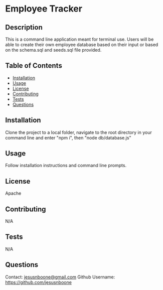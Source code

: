 
  # Employee Tracker


  ## Description

  This is a command line application meant for terminal use. Users will be able to create their own employee database based on their input or based on the schema.sql and seeds.sql file provided.

  ## Table of Contents

  * [Installation](#installation)
  * [Usage](#usage)
  * [License](#license)
  * [Contributing](#contributing)
  * [Tests](#tests)
  * [Questions](#questions)

  ## Installation

  Clone the project to a local folder, navigate to the root directory in your command line and enter "npm i", then "node db/database.js"

  ## Usage

  Follow installation instructions and command line prompts.

  ## License

  Apache

  ## Contributing
  
  N/A

  ## Tests

  N/A

  ## Questions

  Contact: jesusnboone@gmail.com
  Github Username: https://github.com/jesusnboone
